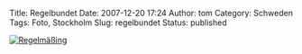 Title: Regelbundet
Date: 2007-12-20 17:24
Author: tom
Category: Schweden
Tags: Foto, Stockholm
Slug: regelbundet
Status: published

[![Regelmäßing](http://www.fiket.de/pic/regelbundet_s.jpg "Regelmäßig")](http://www.fiket.de/pic/regelbundet_l.jpg)

